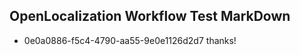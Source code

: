 ## OpenLocalization Workflow Test MarkDown
* 0e0a0886-f5c4-4790-aa55-9e0e1126d2d7 thanks!

<!--HONumber=Aug16_HO4-->


